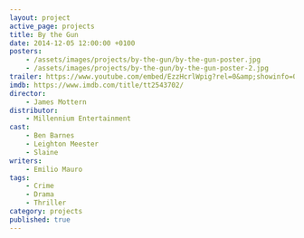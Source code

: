 ```yaml
---
layout: project
active_page: projects
title: By the Gun
date: 2014-12-05 12:00:00 +0100
posters:
    - /assets/images/projects/by-the-gun/by-the-gun-poster.jpg
    - /assets/images/projects/by-the-gun/by-the-gun-poster-2.jpg
trailer: https://www.youtube.com/embed/EzzHcrlWpig?rel=0&amp;showinfo=0
imdb: https://www.imdb.com/title/tt2543702/
director:
    - James Mottern
distributor:
    - Millennium Entertainment
cast:
    - Ben Barnes
    - Leighton Meester
    - Slaine
writers:
    - Emilio Mauro
tags:
    - Crime
    - Drama
    - Thriller
category: projects
published: true
---
```

